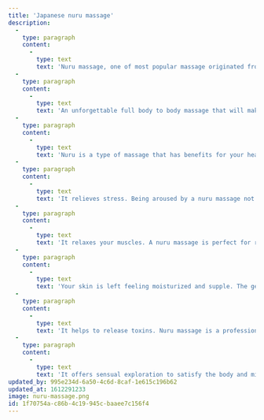 ```yaml
---
title: 'Japanese nuru massage'
description:
  -
    type: paragraph
    content:
      -
        type: text
        text: 'Nuru massage, one of most popular massage originated from Japan. During the massage session, our masseuse will use warm massage oil and use her body to massage you with extreme physical contact creating intense sensations. With your bodies sliding together effortlessly, your muscles with a range of very deliberate motions. Masseuse will use her body as an art form performing full body to body massage. This is the most thrilling massage you will ever experience!'
  -
    type: paragraph
    content:
      -
        type: text
        text: 'An unforgettable full body to body massage that will make you feel passion and relax to the whole body.'
  -
    type: paragraph
    content:
      -
        type: text
        text: 'Nuru is a type of massage that has benefits for your health and wellness:'
  -
    type: paragraph
    content:
      -
        type: text
        text: 'It relieves stress. Being aroused by a nuru massage not only creates sensations of pleasure, but it also relieves stress. People who tried the massage felt a significant improvement in mental well-being after the session. The body techniques used by the masseuse and the skin-on-skin contact provides a wonderful erotic feeling. It makes you feel completely relaxed from head to toe. We highly recommend Japanese massage for anyone who wants to unwind from the stress of daily life. You will leave you feeling joyous for many hours after your treatment.'
  -
    type: paragraph
    content:
      -
        type: text
        text: 'It relaxes your muscles. A nuru massage is perfect for relaxing sore or tense muscles. This safe activity and the techniques used by a professionally trained masseuse will leave you feeling refreshed and revitalized.'
  -
    type: paragraph
    content:
      -
        type: text
        text: 'Your skin is left feeling moisturized and supple. The gel used in nuru massage is highly moisturizing. Not only that, but it’s completely odorless, tasteless, doesn’t stain and is transparent in color.'
  -
    type: paragraph
    content:
      -
        type: text
        text: 'It helps to release toxins. Nuru massage is a professional treatment, meaning that a masseuse will use her vast experience and training to deliver appropriate techniques. The body techniques used in nuru massage help to eliminate toxins from the body.'
  -
    type: paragraph
    content:
      -
        type: text
        text: 'It offers sensual exploration to satisfy the body and mind. Whether you’re a man or woman, nuru massage is open to everyone. No matter what your sexual preferences are. Nuru massage allows you to relish in the sensual energy created during the activity. The strokes on the skin will allow you to engage in a safe and thrilling experience.'
updated_by: 995e234d-6a50-4c6d-8caf-1e615c196b62
updated_at: 1612291233
image: nuru-massage.png
id: 1f70754a-c86b-4c19-945c-baaee7c156f4
---
```

